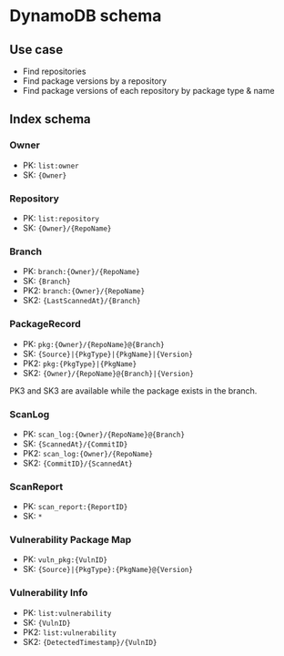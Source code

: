 # DynamoDB schema

## Use case

- Find repositories
- Find package versions by a repository
- Find package versions of each repository by package type & name

## Index schema

### Owner

- PK: `list:owner`
- SK: `{Owner}`

### Repository

- PK: `list:repository`
- SK: `{Owner}/{RepoName}`

### Branch

- PK: `branch:{Owner}/{RepoName}`
- SK: `{Branch}`
- PK2: `branch:{Owner}/{RepoName}`
- SK2: `{LastScannedAt}/{Branch}`

### PackageRecord

- PK: `pkg:{Owner}/{RepoName}@{Branch}`
- SK: `{Source}|{PkgType}|{PkgName}|{Version}`
- PK2: `pkg:{PkgType}|{PkgName}`
- SK2: `{Owner}/{RepoName}@{Branch}|{Version}`

PK3 and SK3 are available while the package exists in the branch.

### ScanLog

- PK: `scan_log:{Owner}/{RepoName}@{Branch}`
- SK: `{ScannedAt}/{CommitID}`
- PK2: `scan_log:{Owner}/{RepoName}`
- SK2: `{CommitID}/{ScannedAt}`

### ScanReport

- PK: `scan_report:{ReportID}`
- SK: `*`

### Vulnerability Package Map

- PK: `vuln_pkg:{VulnID}`
- SK: `{Source}|{PkgType}:{PkgName}@{Version}`

### Vulnerability Info

- PK: `list:vulnerability`
- SK: `{VulnID}`
- PK2: `list:vulnerability`
- SK2: `{DetectedTimestamp}/{VulnID}`
